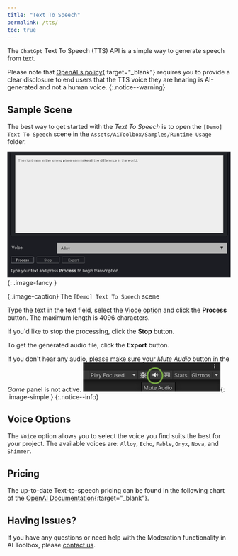 ```yaml
---
title: "Text To Speech"
permalink: /tts/
toc: true
---
```


The `ChatGpt` Text To Speech (TTS) API is a simple way to generate speech from text.

Please note that [OpenAI's policy](https://openai.com/policies/usage-policies){:target="_blank"} requires you to provide a clear disclosure to end users that the TTS voice they are hearing is AI-generated and not a human voice.
{:.notice--warning}

## Sample Scene

The best way to get started with the _Text To Speech_ is to open the `[Demo] Text To Speech` scene in the `Assets/AiToolbox/Samples/Runtime Usage` folder.

![](../assets/images/manual_images/runtime-demo-scene-tts.png){: .image-fancy }

{:.image-caption}
The `[Demo] Text To Speech` scene

Type the text in the text field, select the [Vioce option](/tts/#voice-options) and click the **Process** button. The maximum length is 4096 characters.

If you'd like to stop the processing, click the **Stop** button.

To get the generated audio file, click the **Export** button.

If you don't hear any audio, please make sure your _Mute Audio_ button in the _Game_ panel is not active.
![](../assets/images/manual_images/sg-tts-mute-button.png){: .image-simple }
{:.notice--info}

## Voice Options

The `Voice` option allows you to select the voice you find suits the best for your project. The available voices are: `Alloy`, `Echo`, `Fable`, `Onyx`, `Nova`, and `Shimmer`.

## Pricing

The up-to-date Text-to-speech pricing can be found in the following chart of the [OpenAI Documentation](https://openai.com/pricing#audio-models){:target="_blank"}.

## Having Issues?

If you have any questions or need help with the Moderation functionality in AI Toolbox, please [contact us](/contact-details/).

